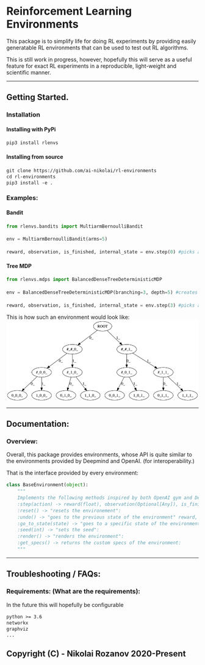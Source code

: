 # Reinforcement Learning Environments

This package is to simplify life for doing RL experiments by providing easily generatable RL environments that can be used to test out RL algorithms.

This is still work in progress, however, hopefully this will serve as a useful feature for exact RL experiments in a reproducible, light-weight and scientific manner.

---
## Getting Started.

### Installation
#### Installing with PyPi
```bash
pip3 install rlenvs
```

#### Installing from source
```
git clone https://github.com/ai-nikolai/rl-environments
cd rl-environments
pip3 install -e .
```

### Examples:

#### Bandit
```python
from rlenvs.bandits import MultiarmBernoulliBandit

env = MultiarmBernoulliBandit(arms=5)

reward, observation, is_finished, internal_state = env.step(0) #picks arm 0
```

#### Tree MDP
```python
from rlenvs.mdps import BalancedDenseTreeDeterministicMDP

env = BalancedDenseTreeDeterministicMDP(branching=3, depth=5) #creates a tree with 3 choices each turn and a total of 5 turns.

reward, observation, is_finished, internal_state = env.step(3) #picks arm 0
```
This is how such an environment would look like:
![BalancedTree](images/balanced_tree_env.png)

---
## Documentation:
### Overview:
Overall, this package provides environments, whose API is quite similar to the environments provided by Deepmind and OpenAI. (for interoperability.)

That is the interface provided by every environment:
```python
class BaseEnvironment(object):
    """
    Implements the following methods inspired by both OpenAI gym and Deepmind Bsuite (dm_env).
    :step(action) -> reward(float), observation(Optional[Any]), is_finished(bool), state(Optional[Any]):
    :reset() -> "resets the environement":
    :undo() -> "goes to the previous state of the environment" reward, observation, is_finished(bool), sate(Optional[Any]):
    :go_to_state(state) -> "goes to a specific state of the environment" is_finished(bool):
    :seed(int) -> "sets the seed":
    :render() -> "renders the environment":
    :get_specs() -> returns the custom specs of the environment:
    """
```



---
## Troubleshooting / FAQs:

### Requirements: (What are the requirements):
In the future this will hopefully be configurable
```
python >= 3.6
networkx
graphviz
...
```


## Copyright (C) - Nikolai Rozanov 2020-Present
